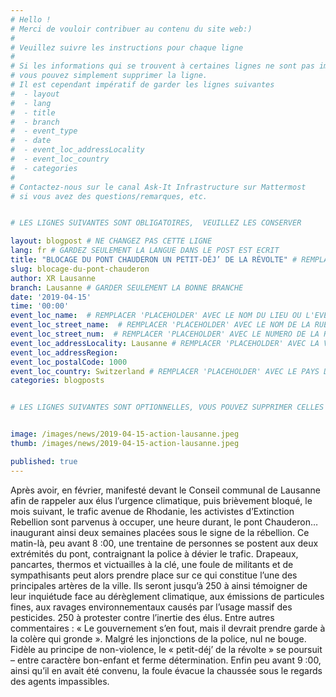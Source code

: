 ```yaml
---
# Hello !
# Merci de vouloir contribuer au contenu du site web:)
#
# Veuillez suivre les instructions pour chaque ligne
#
# Si les informations qui se trouvent à certaines lignes ne sont pas importantes
# vous pouvez simplement supprimer la ligne. 
# Il est cependant impératif de garder les lignes suivantes
#  - layout
#  - lang
#  - title
#  - branch
#  - event_type
#  - date
#  - event_loc_addressLocality
#  - event_loc_country
#  - categories
#
# Contactez-nous sur le canal Ask-It Infrastructure sur Mattermost 
# si vous avez des questions/remarques, etc.


# LES LIGNES SUIVANTES SONT OBLIGATOIRES,  VEUILLEZ LES CONSERVER

layout: blogpost # NE CHANGEZ PAS CETTE LIGNE
lang: fr # GARDEZ SEULEMENT LA LANGUE DANS LE POST EST ECRIT
title: "BLOCAGE DU PONT CHAUDERON UN PETIT-DÉJ’ DE LA RÉVOLTE" # REMPLACER 'PLACEHOLDER' AVEC LE TITRE DE VOTRE POST
slug: blocage-du-pont-chauderon
author: XR Lausanne
branch: Lausanne # GARDER SEULEMENT LA BONNE BRANCHE
date: '2019-04-15'
time: '00:00'
event_loc_name:  # REMPLACER 'PLACEHOLDER' AVEC LE NOM DU LIEU OU L'EVENEMENT A LIEU
event_loc_street_name:  # REMPLACER 'PLACEHOLDER' AVEC LE NOM DE LA RUE OU L'EVENEMENT A LIEU
event_loc_street_num:  # REMPLACER 'PLACEHOLDER' AVEC LE NUMERO DE LA RUE OU L'EVENEMENT A LIEU
event_loc_addressLocality: Lausanne # REMPLACER 'PLACEHOLDER' AVEC LA VILLE DANS LAQUELLE L'EVENEMENT A LIEU
event_loc_addressRegion: 
event_loc_postalCode: 1000
event_loc_country: Switzerland # REMPLACER 'PLACEHOLDER' AVEC LE PAYS DANS LAQUELLE L'EVENEMENT A LIEU
categories: blogposts


# LES LIGNES SUIVANTES SONT OPTIONNELLES, VOUS POUVEZ SUPPRIMER CELLES QUI NE VOUS INTERESSE PAS


image: /images/news/2019-04-15-action-lausanne.jpeg
thumb: /images/news/2019-04-15-action-lausanne.jpeg

published: true
---
```


Après avoir, en février, manifesté devant le Conseil communal de Lausanne afin de rappeler aux élus l’urgence climatique, puis brièvement bloqué, le mois suivant, le trafic avenue de Rhodanie, les activistes d’Extinction Rebellion sont parvenus à occuper, une heure durant, le pont Chauderon… inaugurant ainsi deux semaines placées sous le signe de la rébellion.
    Ce matin-là, peu avant 8 :00, une trentaine de personnes se postent aux deux extrémités du pont, contraignant la police à dévier le trafic. Drapeaux, pancartes, thermos et victuailles à la clé, une foule de militants et de sympathisants peut alors prendre place sur ce qui constitue l’une des principales artères de la ville. Ils seront jusqu’à 250 à ainsi témoigner de leur inquiétude face au dérèglement climatique, aux émissions de particules fines, aux ravages environnementaux causés par l’usage massif des pesticides. 250 à protester contre l’inertie des élus. Entre autres commentaires : « Le gouvernement s’en fout, mais il devrait prendre garde à la colère qui gronde ».
    Malgré les injonctions de la police, nul ne bouge. Fidèle au principe de non-violence, le « petit-déj’ de la révolte » se poursuit – entre caractère bon-enfant et ferme détermination. Enfin peu avant 9 :00, ainsi qu’il en avait été convenu, la foule évacue la chaussée sous le regards des agents impassibles.

